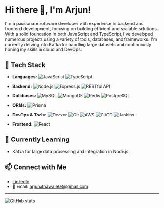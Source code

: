 # Hi there 👋, I'm Arjun!

I'm a passionate software developer with experience in backend and frontend development, focusing on building efficient and scalable solutions. With a solid foundation in both JavaScript and TypeScript, I've developed numerous projects using a variety of tools, databases, and frameworks. I'm currently delving into Kafka for handling large datasets and continuously honing my skills in cloud and DevOps.

## 🔧 Tech Stack
- **Languages:**
  ![JavaScript](https://img.shields.io/badge/JavaScript-F7DF1E?style=for-the-badge&logo=javascript&logoColor=black)
  ![TypeScript](https://img.shields.io/badge/TypeScript-007ACC?style=for-the-badge&logo=typescript&logoColor=white)

- **Backend:**
  ![Node.js](https://img.shields.io/badge/Node.js-339933?style=for-the-badge&logo=nodedotjs&logoColor=white)
  ![Express.js](https://img.shields.io/badge/Express.js-000000?style=for-the-badge&logo=express&logoColor=white)
  ![RESTful API](https://img.shields.io/badge/RESTful%20API-005571?style=for-the-badge&logo=api&logoColor=white)

- **Databases:**
  ![MySQL](https://img.shields.io/badge/MySQL-4479A1?style=for-the-badge&logo=mysql&logoColor=white)
  ![MongoDB](https://img.shields.io/badge/MongoDB-4EA94B?style=for-the-badge&logo=mongodb&logoColor=white)
  ![Redis](https://img.shields.io/badge/Redis-DC382D?style=for-the-badge&logo=redis&logoColor=white)
  ![PostgreSQL](https://img.shields.io/badge/PostgreSQL-336791?style=for-the-badge&logo=postgresql&logoColor=white)

- **ORMs:**
  ![Prisma](https://img.shields.io/badge/Prisma-2D3748?style=for-the-badge&logo=prisma&logoColor=white)

- **DevOps & Tools:**
  ![Docker](https://img.shields.io/badge/Docker-2496ED?style=for-the-badge&logo=docker&logoColor=white)
  ![Git](https://img.shields.io/badge/Git-F05032?style=for-the-badge&logo=git&logoColor=white)
  ![AWS](https://img.shields.io/badge/AWS-232F3E?style=for-the-badge&logo=amazon-aws&logoColor=white)
  ![CI/CD](https://img.shields.io/badge/CI%2FCD-3DDC84?style=for-the-badge&logo=githubactions&logoColor=white)
  ![Jenkins](https://img.shields.io/badge/Jenkins-D24939?style=for-the-badge&logo=jenkins&logoColor=white)

- **Frontend:**
  ![React](https://img.shields.io/badge/React-61DAFB?style=for-the-badge&logo=react&logoColor=black)

## 🌱 Currently Learning
- Kafka for large data processing and integration in Node.js.

## 📫 Connect with Me
- [LinkedIn](http://www.linkedin.com/in/arjun-athawale-6b808a1a9)
- 📧 Email: arjunathawale08@gmail.com

---

![GitHub stats](https://github-readme-stats.vercel.app/api?username=arjunathawale&show_icons=true&theme=radical)
